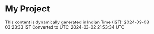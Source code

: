 # My Project

This content is dynamically generated in Indian Time (IST): 2024-03-03 03:23:33 IST
Converted to UTC: 2024-03-02 21:53:34 UTC
